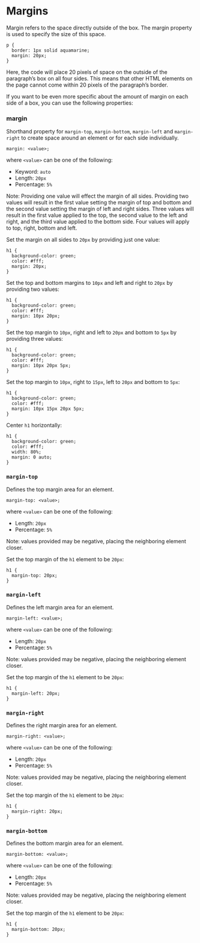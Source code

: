 # Margins
Margin refers to the space directly outside of the box. The margin property is used to specify the size of this space.

```
p {
  border: 1px solid aquamarine;
  margin: 20px;
}
```

Here, the code will place 20 pixels of space on the outside of the paragraph’s box on all four sides. This means that other HTML elements on the page cannot come within 20 pixels of the paragraph’s border.

If you want to be even more specific about the amount of margin on each side of a box, you can use the following properties:

### margin
Shorthand property for `margin-top`, `margin-bottom`, `margin-left` and `margin-right` to create space around an element or for each side individually.

```
margin: <value>;
```
where `<value>` can be one of the following:
* Keyword: `auto`
* Length: `20px`
* Percentage: `5%`

Note: Providing one value will effect the margin of all sides. Providing two values will result in the first value setting the margin of top and bottom and the second value setting the margin of left and right sides. Three values will result in the first value applied to the top, the second value to the left and right, and the third value applied to the bottom side. Four values will apply to top, right, bottom and left.

Set the margin on all sides to `20px` by providing just one value:
```
h1 {
  background-color: green;
  color: #fff;
  margin: 20px;
}
```

Set the top and bottom margins to `10px` and left and right to `20px` by providing two values:
```
h1 {
  background-color: green;
  color: #fff;
  margin: 10px 20px;
}
```

Set the top margin to `10px`, right and left to `20px` and bottom to `5px` by providing three values:
```
h1 {
  background-color: green;
  color: #fff;
  margin: 10px 20px 5px;
}
```

Set the top margin to `10px`, right to `15px`, left to `20px` and bottom to `5px`:
```
h1 {
  background-color: green;
  color: #fff;
  margin: 10px 15px 20px 5px;
}
```

Center `h1` horizontally:
```
h1 {
  background-color: green;
  color: #fff;
  width: 80%;
  margin: 0 auto;
}
```

### `margin-top`
Defines the top margin area for an element.
```
margin-top: <value>;
```
where `<value>` can be one of the following:
* Length: `20px`
* Percentage: `5%`

Note: values provided may be negative, placing the neighboring element closer.

Set the top margin of the `h1` element to be `20px`:
```
h1 {
  margin-top: 20px;
}
```


### `margin-left`
Defines the left margin area for an element.
```
margin-left: <value>;
```
where `<value>` can be one of the following:
* Length: `20px`
* Percentage: `5%`

Note: values provided may be negative, placing the neighboring element closer.

Set the top margin of the `h1` element to be `20px`:
```
h1 {
  margin-left: 20px;
}
```

### `margin-right`
Defines the right margin area for an element.
```
margin-right: <value>;
```
where `<value>` can be one of the following:
* Length: `20px`
* Percentage: `5%`

Note: values provided may be negative, placing the neighboring element closer.

Set the top margin of the `h1` element to be `20px`:
```
h1 {
  margin-right: 20px;
}
```

### `margin-bottom`
Defines the bottom margin area for an element.
```
margin-bottom: <value>;
```
where `<value>` can be one of the following:
* Length: `20px`
* Percentage: `5%`

Note: values provided may be negative, placing the neighboring element closer.

Set the top margin of the `h1` element to be `20px`:
```
h1 {
  margin-bottom: 20px;
}
```



